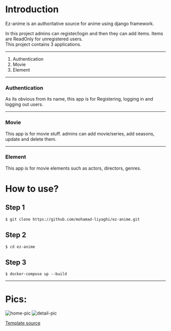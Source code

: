 # Introduction
<p>Ez-anime is an authoritative source for anime using django framework.</p>
<p>In this project admins can register/login and then they can add items. Items are ReadOnly for unregistered users. <br>
This project contains 3 applications.</p>
<hr>
<ol>
    <li>Authentication</li>
    <li>Movie</li>
    <li>Element</li>
</ol>

<hr>
<h3>Authentication</h3>
<p>As its obvious from its name, this app is for Registering, logging in and logging out users.</p>

<hr>
<h3>Movie</h3>
<p>This app is for movie stuff. admins can add movie/series, add seasons, update and delete them.</p>

<hr>
<h3>Element</h3>
<p>This app is for movie elements such as actors, directors, genres.</p>


# How to use?

## Step 1

```commandline
$ git clone https://github.com/mohamad-liyaghi/ez-anime.git
```

## Step 2

```commandline
$ cd ez-anime
```

## Step 3

```commandline
$ docker-compose up --build
```

<hr>
<h1> Pics:</h1>
<img src="shots/home.png" alt="home-pic">
<img src="shots/detail.png" alt="detail-pic">

<a href="https://themewagon.com/themes/free-bootstrap-4-html5-gaming-anime-website-template-anime/">Template source</a>
